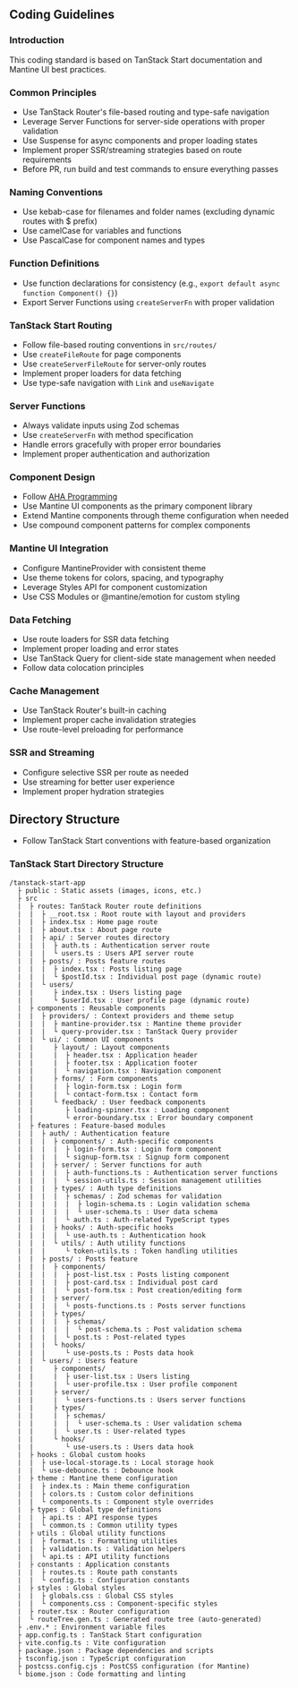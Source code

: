 
## Coding Guidelines
### Introduction
This coding standard is based on TanStack Start documentation and Mantine UI best practices.

### Common Principles
-  Use TanStack Router's file-based routing and type-safe navigation
-  Leverage Server Functions for server-side operations with proper validation
-  Use Suspense for async components and proper loading states
-  Implement proper SSR/streaming strategies based on route requirements
-  Before PR, run build and test commands to ensure everything passes

### Naming Conventions
-  Use kebab-case for filenames and folder names (excluding dynamic routes with $ prefix)
-  Use camelCase for variables and functions
-  Use PascalCase for component names and types

### Function Definitions
-  Use function declarations for consistency (e.g., `export default async function Component() {}`)
-  Export Server Functions using `createServerFn` with proper validation

### TanStack Start Routing
-  Follow file-based routing conventions in `src/routes/`
-  Use `createFileRoute` for page components
-  Use `createServerFileRoute` for server-only routes
-  Implement proper loaders for data fetching
-  Use type-safe navigation with `Link` and `useNavigate`

### Server Functions
-  Always validate inputs using Zod schemas
-  Use `createServerFn` with method specification
-  Handle errors gracefully with proper error boundaries
-  Implement proper authentication and authorization

### Component Design
-  Follow [AHA Programming](https://kentcdodds.com/blog/aha-programming)
-  Use Mantine UI components as the primary component library
-  Extend Mantine components through theme configuration when needed
-  Use compound component patterns for complex components

### Mantine UI Integration
-  Configure MantineProvider with consistent theme
-  Use theme tokens for colors, spacing, and typography
-  Leverage Styles API for component customization
-  Use CSS Modules or @mantine/emotion for custom styling

### Data Fetching
-  Use route loaders for SSR data fetching
-  Implement proper loading and error states
-  Use TanStack Query for client-side state management when needed
-  Follow data colocation principles

### Cache Management
-  Use TanStack Router's built-in caching
-  Implement proper cache invalidation strategies
-  Use route-level preloading for performance

### SSR and Streaming
-  Configure selective SSR per route as needed
-  Use streaming for better user experience
-  Implement proper hydration strategies

## Directory Structure
-  Follow TanStack Start conventions with feature-based organization

### TanStack Start Directory Structure
```
/tanstack-start-app
  ├ public : Static assets (images, icons, etc.)
  ├ src
  |  ├ routes: TanStack Router route definitions
  |  |  ├ __root.tsx : Root route with layout and providers
  |  |  ├ index.tsx : Home page route
  |  |  ├ about.tsx : About page route
  |  |  ├ api/ : Server routes directory
  |  |  |  ├ auth.ts : Authentication server route
  |  |  |  └ users.ts : Users API server route
  |  |  ├ posts/ : Posts feature routes
  |  |  |  ├ index.tsx : Posts listing page
  |  |  |  └ $postId.tsx : Individual post page (dynamic route)
  |  |  └ users/
  |  |     ├ index.tsx : Users listing page
  |  |     └ $userId.tsx : User profile page (dynamic route)
  |  ├ components : Reusable components
  |  |  ├ providers/ : Context providers and theme setup
  |  |  |  ├ mantine-provider.tsx : Mantine theme provider
  |  |  |  └ query-provider.tsx : TanStack Query provider
  |  |  └ ui/ : Common UI components
  |  |     ├ layout/ : Layout components
  |  |     |  ├ header.tsx : Application header
  |  |     |  ├ footer.tsx : Application footer
  |  |     |  └ navigation.tsx : Navigation component
  |  |     ├ forms/ : Form components
  |  |     |  ├ login-form.tsx : Login form
  |  |     |  └ contact-form.tsx : Contact form
  |  |     └ feedback/ : User feedback components
  |  |        ├ loading-spinner.tsx : Loading component
  |  |        └ error-boundary.tsx : Error boundary component
  |  ├ features : Feature-based modules
  |  |  ├ auth/ : Authentication feature
  |  |  |  ├ components/ : Auth-specific components
  |  |  |  |  ├ login-form.tsx : Login form component
  |  |  |  |  └ signup-form.tsx : Signup form component
  |  |  |  ├ server/ : Server functions for auth
  |  |  |  |  ├ auth-functions.ts : Authentication server functions
  |  |  |  |  └ session-utils.ts : Session management utilities
  |  |  |  ├ types/ : Auth type definitions
  |  |  |  |  ├ schemas/ : Zod schemas for validation
  |  |  |  |  |  ├ login-schema.ts : Login validation schema
  |  |  |  |  |  └ user-schema.ts : User data schema
  |  |  |  |  └ auth.ts : Auth-related TypeScript types
  |  |  |  ├ hooks/ : Auth-specific hooks
  |  |  |  |  └ use-auth.ts : Authentication hook
  |  |  |  └ utils/ : Auth utility functions
  |  |  |     └ token-utils.ts : Token handling utilities
  |  |  ├ posts/ : Posts feature
  |  |  |  ├ components/
  |  |  |  |  ├ post-list.tsx : Posts listing component
  |  |  |  |  ├ post-card.tsx : Individual post card
  |  |  |  |  └ post-form.tsx : Post creation/editing form
  |  |  |  ├ server/
  |  |  |  |  └ posts-functions.ts : Posts server functions
  |  |  |  ├ types/
  |  |  |  |  ├ schemas/
  |  |  |  |  |  └ post-schema.ts : Post validation schema
  |  |  |  |  └ post.ts : Post-related types
  |  |  |  └ hooks/
  |  |  |     └ use-posts.ts : Posts data hook
  |  |  └ users/ : Users feature
  |  |     ├ components/
  |  |     |  ├ user-list.tsx : Users listing
  |  |     |  └ user-profile.tsx : User profile component
  |  |     ├ server/
  |  |     |  └ users-functions.ts : Users server functions
  |  |     ├ types/
  |  |     |  ├ schemas/
  |  |     |  |  └ user-schema.ts : User validation schema
  |  |     |  └ user.ts : User-related types
  |  |     └ hooks/
  |  |        └ use-users.ts : Users data hook
  |  ├ hooks : Global custom hooks
  |  |  ├ use-local-storage.ts : Local storage hook
  |  |  └ use-debounce.ts : Debounce hook
  |  ├ theme : Mantine theme configuration
  |  |  ├ index.ts : Main theme configuration
  |  |  ├ colors.ts : Custom color definitions
  |  |  └ components.ts : Component style overrides
  |  ├ types : Global type definitions
  |  |  ├ api.ts : API response types
  |  |  └ common.ts : Common utility types
  |  ├ utils : Global utility functions
  |  |  ├ format.ts : Formatting utilities
  |  |  ├ validation.ts : Validation helpers
  |  |  └ api.ts : API utility functions
  |  ├ constants : Application constants
  |  |  ├ routes.ts : Route path constants
  |  |  └ config.ts : Configuration constants
  |  ├ styles : Global styles
  |  |  ├ globals.css : Global CSS styles
  |  |  └ components.css : Component-specific styles
  |  ├ router.tsx : Router configuration
  |  └ routeTree.gen.ts : Generated route tree (auto-generated)
  ├ .env.* : Environment variable files
  ├ app.config.ts : TanStack Start configuration
  ├ vite.config.ts : Vite configuration
  ├ package.json : Package dependencies and scripts
  ├ tsconfig.json : TypeScript configuration
  ├ postcss.config.cjs : PostCSS configuration (for Mantine)
  └ biome.json : Code formatting and linting
```


